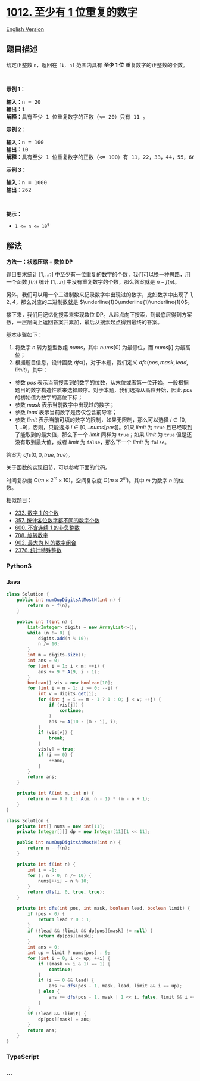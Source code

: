 # [1012. 至少有 1 位重复的数字](https://leetcode.cn/problems/numbers-with-repeated-digits)

[English Version](/solution/1000-1099/1012.Numbers%20With%20Repeated%20Digits/README_EN.md)

## 题目描述

<!-- 这里写题目描述 -->

<p>给定正整数&nbsp;<code>n</code>，返回在<em>&nbsp;</em><code>[1, n]</code><em>&nbsp;</em>范围内具有 <strong>至少 1 位</strong> 重复数字的正整数的个数。</p>

<p>&nbsp;</p>

<p><strong>示例 1：</strong></p>

<pre>
<strong>输入：</strong>n = 20
<strong>输出：</strong>1
<strong>解释：</strong>具有至少 1 位重复数字的正数（&lt;= 20）只有 11 。
</pre>

<p><strong>示例 2：</strong></p>

<pre>
<strong>输入：</strong>n = 100
<strong>输出：</strong>10
<strong>解释：</strong>具有至少 1 位重复数字的正数（&lt;= 100）有 11，22，33，44，55，66，77，88，99 和 100 。
</pre>

<p><strong>示例 3：</strong></p>

<pre>
<strong>输入：</strong>n = 1000
<strong>输出：</strong>262
</pre>

<p>&nbsp;</p>

<p><strong>提示：</strong></p>

<ul>
	<li><code>1 &lt;= n &lt;= 10<sup>9</sup></code></li>
</ul>

## 解法

<!-- 这里可写通用的实现逻辑 -->

**方法一：状态压缩 + 数位 DP**

题目要求统计 $[1,..n]$ 中至少有一位重复的数字的个数，我们可以换一种思路，用一个函数 $f(n)$ 统计 $[1,..n]$ 中没有重复数字的个数，那么答案就是 $n - f(n)$。

另外，我们可以用一个二进制数来记录数字中出现过的数字，比如数字中出现了 $1$, $2$, $4$，那么对应的二进制数就是 $\underline{1}0\underline{1}\underline{1}0$。

接下来，我们用记忆化搜索来实现数位 DP。从起点向下搜索，到最底层得到方案数，一层层向上返回答案并累加，最后从搜索起点得到最终的答案。

基本步骤如下：

1. 将数字 $n$ 转为整型数组 $nums$，其中 $nums[0]$ 为最低位，而 $nums[i]$ 为最高位；
1. 根据题目信息，设计函数 $dfs()$，对于本题，我们定义 $dfs(pos, mask, lead, limit)$，其中：

-   参数 $pos$ 表示当前搜索到的数字的位数，从末位或者第一位开始，一般根据题目的数字构造性质来选择顺序。对于本题，我们选择从高位开始，因此 $pos$ 的初始值为数字的高位下标；
-   参数 $mask$ 表示当前数字中出现过的数字；
-   参数 $lead$ 表示当前数字是否仅包含前导零；
-   参数 $limit$ 表示当前可填的数字的限制，如果无限制，那么可以选择 $i \in [0,1,..9]$，否则，只能选择 $i \in [0,..nums[pos]]$。如果 $limit$ 为 `true` 且已经取到了能取到的最大值，那么下一个 $limit$ 同样为 `true`；如果 $limit$ 为 `true` 但是还没有取到最大值，或者 $limit$ 为 `false`，那么下一个 $limit$ 为 `false`。

答案为 $dfs(0, 0, true, true)$。

关于函数的实现细节，可以参考下面的代码。

时间复杂度 $O(m \times 2^m \times 10)$，空间复杂度 $O(m \times 2^m)$。其中 $m$ 为数字 $n$ 的位数。

相似题目：

-   [233. 数字 1 的个数](/solution/0200-0299/0233.Number%20of%20Digit%20One/README.md)
-   [357. 统计各位数字都不同的数字个数](/solution/0300-0399/0357.Count%20Numbers%20with%20Unique%20Digits/README.md)
-   [600. 不含连续 1 的非负整数](/solution/0600-0699/0600.Non-negative%20Integers%20without%20Consecutive%20Ones/README.md)
-   [788. 旋转数字](/solution/0700-0799/0788.Rotated%20Digits/README.md)
-   [902. 最大为 N 的数字组合](/solution/0900-0999/0902.Numbers%20At%20Most%20N%20Given%20Digit%20Set/README.md)
-   [2376. 统计特殊整数](/solution/2300-2399/2376.Count%20Special%20Integers/README.md)

<!-- tabs:start -->

### **Python3**

<!-- 这里可写当前语言的特殊实现逻辑 -->





### **Java**

<!-- 这里可写当前语言的特殊实现逻辑 -->

```java
class Solution {
    public int numDupDigitsAtMostN(int n) {
        return n - f(n);
    }

    public int f(int n) {
        List<Integer> digits = new ArrayList<>();
        while (n != 0) {
            digits.add(n % 10);
            n /= 10;
        }
        int m = digits.size();
        int ans = 0;
        for (int i = 1; i < m; ++i) {
            ans += 9 * A(9, i - 1);
        }
        boolean[] vis = new boolean[10];
        for (int i = m - 1; i >= 0; --i) {
            int v = digits.get(i);
            for (int j = i == m - 1 ? 1 : 0; j < v; ++j) {
                if (vis[j]) {
                    continue;
                }
                ans += A(10 - (m - i), i);
            }
            if (vis[v]) {
                break;
            }
            vis[v] = true;
            if (i == 0) {
                ++ans;
            }
        }
        return ans;
    }

    private int A(int m, int n) {
        return n == 0 ? 1 : A(m, n - 1) * (m - n + 1);
    }
}
```

```java
class Solution {
    private int[] nums = new int[11];
    private Integer[][] dp = new Integer[11][1 << 11];

    public int numDupDigitsAtMostN(int n) {
        return n - f(n);
    }

    private int f(int n) {
        int i = -1;
        for (; n > 0; n /= 10) {
            nums[++i] = n % 10;
        }
        return dfs(i, 0, true, true);
    }

    private int dfs(int pos, int mask, boolean lead, boolean limit) {
        if (pos < 0) {
            return lead ? 0 : 1;
        }
        if (!lead && !limit && dp[pos][mask] != null) {
            return dp[pos][mask];
        }
        int ans = 0;
        int up = limit ? nums[pos] : 9;
        for (int i = 0; i <= up; ++i) {
            if ((mask >> i & 1) == 1) {
                continue;
            }
            if (i == 0 && lead) {
                ans += dfs(pos - 1, mask, lead, limit && i == up);
            } else {
                ans += dfs(pos - 1, mask | 1 << i, false, limit && i == up);
            }
        }
        if (!lead && !limit) {
            dp[pos][mask] = ans;
        }
        return ans;
    }
}
```













### **TypeScript**



### **...**

```

```


